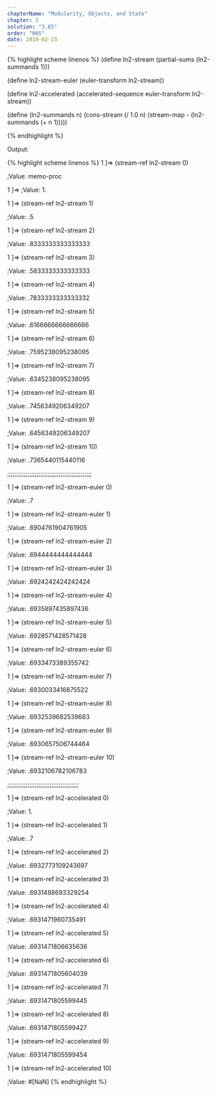 ```yaml
---
chapterName: "Modularity, Objects, and State"
chapter: 3
solution: "3.65"
order: "065"
date: 2018-02-23 
---
```


{% highlight scheme linenos %}
(define ln2-stream
  (partial-sums (ln2-summands 1)))

(define ln2-stream-euler
  (euler-transform ln2-stream))

(define ln2-accelerated
  (accelerated-sequence euler-transform ln2-stream))

(define (ln2-summands n)
  (cons-stream (/ 1.0 n)
               (stream-map - (ln2-summands (+ n 1)))))

{% endhighlight %}


Output:

{% highlight scheme linenos %}
1 ]=> (stream-ref ln2-stream 0)

;Value: memo-proc

1 ]=> 
;Value: 1.

1 ]=> (stream-ref ln2-stream 1)

;Value: .5

1 ]=> (stream-ref ln2-stream 2)

;Value: .8333333333333333

1 ]=> (stream-ref ln2-stream 3)

;Value: .5833333333333333

1 ]=> (stream-ref ln2-stream 4)

;Value: .7833333333333332

1 ]=> (stream-ref ln2-stream 5)

;Value: .6166666666666666

1 ]=> (stream-ref ln2-stream 6)

;Value: .7595238095238095

1 ]=> (stream-ref ln2-stream 7)

;Value: .6345238095238095

1 ]=> (stream-ref ln2-stream 8)

;Value: .7456349206349207

1 ]=> (stream-ref ln2-stream 9)

;Value: .6456349206349207

1 ]=> (stream-ref ln2-stream 10)

;Value: .7365440115440116

;;;;;;;;;;;;;;;;;;;;;;;;;;;;;;;;;;;;;;;;;;;;;;

1 ]=> (stream-ref ln2-stream-euler 0)

;Value: .7

1 ]=> (stream-ref ln2-stream-euler 1)

;Value: .6904761904761905

1 ]=> (stream-ref ln2-stream-euler 2)

;Value: .6944444444444444

1 ]=> (stream-ref ln2-stream-euler 3)

;Value: .6924242424242424

1 ]=> (stream-ref ln2-stream-euler 4)

;Value: .6935897435897436

1 ]=> (stream-ref ln2-stream-euler 5)

;Value: .6928571428571428

1 ]=> (stream-ref ln2-stream-euler 6)

;Value: .6933473389355742

1 ]=> (stream-ref ln2-stream-euler 7)

;Value: .6930033416875522

1 ]=> (stream-ref ln2-stream-euler 8)

;Value: .6932539682539683

1 ]=> (stream-ref ln2-stream-euler 9)

;Value: .6930657506744464

1 ]=> (stream-ref ln2-stream-euler 10)

;Value: .6932106782106783



;;;;;;;;;;;;;;;;;;;;;;;;;;;;;;;;;;;;;;;



1 ]=> (stream-ref ln2-accelerated 0)

;Value: 1.

1 ]=> (stream-ref ln2-accelerated 1)

;Value: .7

1 ]=> (stream-ref ln2-accelerated 2)

;Value: .6932773109243697

1 ]=> (stream-ref ln2-accelerated 3)

;Value: .6931488693329254

1 ]=> (stream-ref ln2-accelerated 4)

;Value: .6931471960735491

1 ]=> (stream-ref ln2-accelerated 5)

;Value: .6931471806635636

1 ]=> (stream-ref ln2-accelerated 6)

;Value: .6931471805604039

1 ]=> (stream-ref ln2-accelerated 7)

;Value: .6931471805599445

1 ]=> (stream-ref ln2-accelerated 8)

;Value: .6931471805599427

1 ]=> (stream-ref ln2-accelerated 9)

;Value: .6931471805599454

1 ]=> (stream-ref ln2-accelerated 10)

;Value: #[NaN]
{% endhighlight %}
